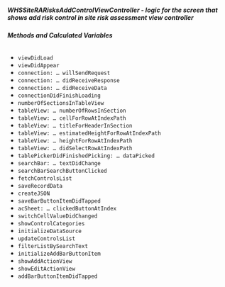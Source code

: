 ##### **WHSSiteRARisksAddControlViewController** - logic for the screen that shows add risk control in site risk assessment view controller

###### **Methods and Calculated Variables**
- `viewDidLoad`
- `viewDidAppear`
- `connection: … willSendRequest`
- `connection: … didReceiveResponse`
- `connection: … didReceiveData`
- `connectionDidFinishLoading`
- `numberOfSectionsInTableView`
- `tableView: … numberOfRowsInSection`
- `tableView: … cellForRowAtIndexPath`
- `tableView: … titleForHeaderInSection`
- `tableView: … estimatedHeightForRowAtIndexPath`
- `tableView: … heightForRowAtIndexPath`
- `tableView: … didSelectRowAtIndexPath`
- `tablePickerDidFinishedPicking: … dataPicked`
- `searchBar: … textDidChange`
- `searchBarSearchButtonClicked`
- `fetchControlsList`
- `saveRecordData`
- `createJSON`
- `saveBarButtonItemDidTapped`
- `acSheet: … clickedButtonAtIndex`
- `switchCellValueDidChanged`
- `showControlCategories`
- `initializeDataSource`
- `updateControlsList`
- `filterListBySearchText`
- `initializeAddBarButtonItem`
- `showAddActionView`
- `showEditActionView`
- `addBarButtonItemDidTapped`